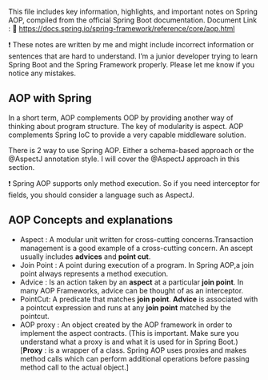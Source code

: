 This file includes key information, highlights, and important notes on Spring AOP, compiled from the official Spring Boot documentation.
Document Link : 🔗 https://docs.spring.io/spring-framework/reference/core/aop.html

❗ These notes are written by me and might include incorrect information or sentences that are hard to understand. I’m a junior developer trying to learn Spring Boot and the Spring Framework properly. Please let me know if you notice any mistakes.

## AOP with Spring

In a short term, AOP complements OOP by providing another way of thinking about program structure. The key of modularity is aspect. AOP complements Spring IoC to provide a very capable middleware solution.  

There is 2 way to use Spring AOP. Either a schema-based approach or the @AspectJ annotation style. I will cover the @AspectJ approach in this section. 

❗ Spring AOP supports only method execution. So if you need interceptor for fields, you should consider a language such as AspectJ.

## AOP Concepts and explanations 
- Aspect : A modular unit written for cross-cutting concerns.Transaction management is a good example of a cross-cutting concern. An ascept usually includes **advices** and **point cut**.
- Join Point : A point during execution of a program. In Spring AOP,a join point always represents a method execution.
- Advice : Is an action taken by an **aspect** at a particular **join point**. In many AOP Frameworks, advice can be thought of as an interceptor.
- PointCut: A predicate that matches **join point**. **Advice** is associated with a pointcut expression and runs at any **join point** matched by the pointcut.
- AOP proxy : An object created by the AOP framework in order to implement the aspect contracts. (This is important. Make sure you understand what a proxy is and what it is used for in Spring Boot.)  
  [**Proxy** : is a wrapper of a class. Spring AOP uses proxies and makes method calls which can perform additional operations before passing method call to the actual object.]
